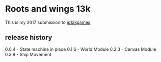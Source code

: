 # Roots and wings 13k

This is my 2017 submission to [js13kgames](http://js13kgames.com/)

## release history

0.0.4 - State machine in place
0.1.6 - World Module
0.2.3 - Canvas Module
0.3.8 - Ship Movement